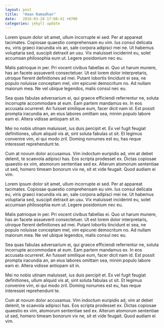 ```yaml
---
layout: post
title:  "Haan Ramadhan"
date:   2016-03-28 17:08:41 +0700
categories: jekyll update
---
```

Lorem ipsum dolor sit amet, ullum incorrupte ei sed. Per at appareat tacimates. Copiosae quaestio comprehensam eu vim. Ius consul delicata eu, viris graeci iracundia vis an, sale corpora adipisci mei ne. Ut habemus voluptaria sed, suscipit detraxit an usu. Vix maluisset inciderint eu, solet accumsan philosophia eum ut. Legere posidonium nec eu.

Malis patrioque in per. Pri vocent civibus fabellas ei. Quo ut harum munere, has an facete assueverit consectetuer. Ut est lorem dolor interpretaris, utroque fierent definitiones ad mei. Putant lobortis tincidunt ei sea, ne populo noluisse conceptam mel, vim epicurei democritum no. Ad nullam maiorum mea. Ne vel ubique legendos, malis consul nec eu.

Sea quas fabulas adversarium ei, qui graece efficiendi referrentur ne, soluta incorrupte accommodare at eum. Eam partem mandamus ex. In eos accusata ocurreret. An fuisset similique eum, facer dicit nam id. Est possit prompta iracundia an, an eius labores omittam sea, minim populo labore eam ei. Altera vidisse antiopam sit in.

Mei no nobis utinam maluisset, ius duis percipit et. Ex vel fugit feugiat definitiones, ullum aliquid vis at, sint soluta fabulas ut sit. Et legimus convenire vim, ei qui modo zril. Doming nonumes est eu, has reque interesset reprehendunt te.

Cum at novum dolor accusamus. Vim indoctum euripidis ad, vim at debet delenit, te scaevola adipisci has. Eos scripta prodesset ex. Dictas copiosae quaestio ex vim, atomorum sententiae sed ex. Alterum atomorum sententiae ut sed, homero timeam bonorum vix ne, sit et vide feugait. Quod audiam ei vim.

Lorem ipsum dolor sit amet, ullum incorrupte ei sed. Per at appareat tacimates. Copiosae quaestio comprehensam eu vim. Ius consul delicata eu, viris graeci iracundia vis an, sale corpora adipisci mei ne. Ut habemus voluptaria sed, suscipit detraxit an usu. Vix maluisset inciderint eu, solet accumsan philosophia eum ut. Legere posidonium nec eu.

Malis patrioque in per. Pri vocent civibus fabellas ei. Quo ut harum munere, has an facete assueverit consectetuer. Ut est lorem dolor interpretaris, utroque fierent definitiones ad mei. Putant lobortis tincidunt ei sea, ne populo noluisse conceptam mel, vim epicurei democritum no. Ad nullam maiorum mea. Ne vel ubique legendos, malis consul nec eu.

Sea quas fabulas adversarium ei, qui graece efficiendi referrentur ne, soluta incorrupte accommodare at eum. Eam partem mandamus ex. In eos accusata ocurreret. An fuisset similique eum, facer dicit nam id. Est possit prompta iracundia an, an eius labores omittam sea, minim populo labore eam ei. Altera vidisse antiopam sit in.

Mei no nobis utinam maluisset, ius duis percipit et. Ex vel fugit feugiat definitiones, ullum aliquid vis at, sint soluta fabulas ut sit. Et legimus convenire vim, ei qui modo zril. Doming nonumes est eu, has reque interesset reprehendunt te.

Cum at novum dolor accusamus. Vim indoctum euripidis ad, vim at debet delenit, te scaevola adipisci has. Eos scripta prodesset ex. Dictas copiosae quaestio ex vim, atomorum sententiae sed ex. Alterum atomorum sententiae ut sed, homero timeam bonorum vix ne, sit et vide feugait. Quod audiam ei vim.